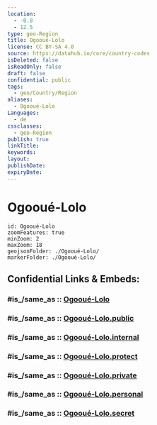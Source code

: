 ```yaml
---
location:
  - -0.8
  - 12.5
type: geo-Region
title: Ogooué-Lolo
license: CC BY-SA 4.0
source: https://datahub.io/core/country-codes
isDeleted: false
isReadOnly: false
draft: false
confidential: public
tags:
  - geo/Country/Region
aliases:
  - Ogooué-Lolo
Languages:
  - de
cssclasses:
  - geo-Region
publish: true
linkTitle:
keywords:
layout:
publishDate:
expiryDate:
---
```


# Ogooué-Lolo

```leaflet
id: Ogooué-Lolo
zoomFeatures: true 
minZoom: 2 
maxZoom: 18
geojsonFolder: ./Ogooué-Lolo/
markerFolder: ./Ogooué-Lolo/
```


## Confidential Links & Embeds: 

### #is_/same_as :: [Ogooué-Lolo](/_Standards/Earth/Continent/Africa/Africa~Central/Gabon/Provinces~Gabon/Ogooué-Lolo.md) 

### #is_/same_as :: [Ogooué-Lolo.public](/_public/Earth/Continent/Africa/Africa~Central/Gabon/Provinces~Gabon/Ogooué-Lolo.public.md) 

### #is_/same_as :: [Ogooué-Lolo.internal](/_internal/Earth/Continent/Africa/Africa~Central/Gabon/Provinces~Gabon/Ogooué-Lolo.internal.md) 

### #is_/same_as :: [Ogooué-Lolo.protect](/_protect/Earth/Continent/Africa/Africa~Central/Gabon/Provinces~Gabon/Ogooué-Lolo.protect.md) 

### #is_/same_as :: [Ogooué-Lolo.private](/_private/Earth/Continent/Africa/Africa~Central/Gabon/Provinces~Gabon/Ogooué-Lolo.private.md) 

### #is_/same_as :: [Ogooué-Lolo.personal](/_personal/Earth/Continent/Africa/Africa~Central/Gabon/Provinces~Gabon/Ogooué-Lolo.personal.md) 

### #is_/same_as :: [Ogooué-Lolo.secret](/_secret/Earth/Continent/Africa/Africa~Central/Gabon/Provinces~Gabon/Ogooué-Lolo.secret.md)

